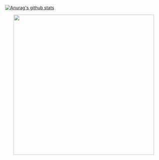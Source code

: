 [![Anurag's github stats](https://github-readme-stats.vercel.app/api?username=LZ9)](https://github.com/anuraghazra/github-readme-stats)
<p align="center">
<img src="https://github-readme-stats.vercel.app/api?username=LZ9" width="450"/>
</p>
